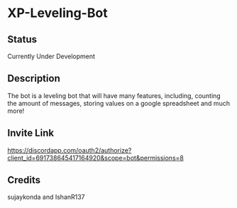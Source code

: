 # XP-Leveling-Bot
## Status
Currently Under Development
## Description
The bot is a leveling bot that will have many features, including, counting the amount of messages, storing values on a google spreadsheet
and much more!
## Invite Link
https://discordapp.com/oauth2/authorize?client_id=691738645417164920&scope=bot&permissions=8
## Credits
sujaykonda and IshanR137
